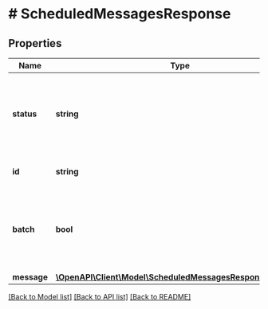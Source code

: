 # # ScheduledMessagesResponse

## Properties

Name | Type | Description | Notes
------------ | ------------- | ------------- | -------------
**status** | **string** | The status of the scheduled message (either &#39;SCHEDULED&#39;, &#39;PROCESSED&#39; or &#39;CANCELLED&#39;) | [optional]
**id** | **string** | The scheduled message ID | [optional]
**batch** | **bool** | Describes whether the a batch of messages has been scheduled, or just a single message | [optional]
**message** | [**\OpenAPI\Client\Model\ScheduledMessagesResponseMessage**](ScheduledMessagesResponseMessage.md) |  | [optional]

[[Back to Model list]](../../README.md#models) [[Back to API list]](../../README.md#endpoints) [[Back to README]](../../README.md)
